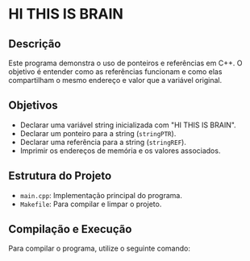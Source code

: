 # HI THIS IS BRAIN

## Descrição
Este programa demonstra o uso de ponteiros e referências em C++. O objetivo é entender como as referências funcionam e como elas compartilham o mesmo endereço e valor que a variável original.

## Objetivos
- Declarar uma variável string inicializada com "HI THIS IS BRAIN".
- Declarar um ponteiro para a string (`stringPTR`).
- Declarar uma referência para a string (`stringREF`).
- Imprimir os endereços de memória e os valores associados.

## Estrutura do Projeto
- `main.cpp`: Implementação principal do programa.
- `Makefile`: Para compilar e limpar o projeto.

## Compilação e Execução
Para compilar o programa, utilize o seguinte comando: